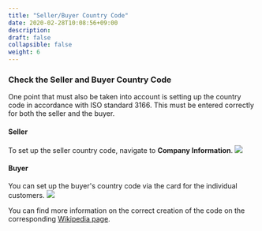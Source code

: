 ```yaml
---
title: "Seller/Buyer Country Code"
date: 2020-02-28T10:08:56+09:00
description: 
draft: false
collapsible: false
weight: 6
---
```

### Check the Seller and Buyer Country Code

One point that must also be taken into account is setting up the country code in accordance with ISO standard 3166.
This must be entered correctly for both the seller and the buyer.

#### Seller
To set up the seller country code, navigate to **Company Information**.
![](images/apps/XRechnung/us/company_information.png)

#### Buyer
You can set up the buyer's country code via the card for the individual customers.
![](images/apps/XRechnung/us/app-setup-customer-region-code.png)

You can find more information on the correct creation of the code on the corresponding [Wikipedia page](https://en.wikipedia.org/wiki/ISO_3166-1).